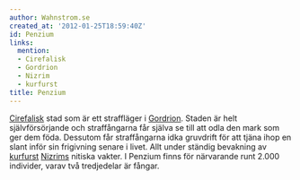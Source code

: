 ```yaml
---
author: Wahnstrom.se
created_at: '2012-01-25T18:59:40Z'
id: Penzium
links:
  mention:
  - Cirefalisk
  - Gordrion
  - Nizrim
  - kurfurst
title: Penzium
---
```


[Cirefalisk] stad som är ett straffläger i [Gordrion]. Staden är helt självförsörjande och
straffångarna får själva se till att odla den mark som ger dem föda. Dessutom får straffångarna idka
gruvdrift för att tjäna ihop en slant inför sin frigivning senare i livet. Allt under ständig
bevakning av [kurfurst][] [Nizrims] nitiska vakter. I Penzium finns för närvarande runt 2.000
individer, varav två tredjedelar är fångar.

  [Cirefalisk]: Cirefalisk
  [Gordrion]: Gordrion
  [kurfurst]: kurfurst
  [Nizrims]: Nizrim